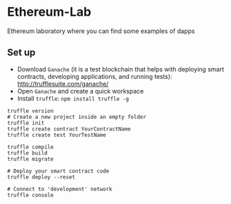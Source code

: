 # Ethereum-Lab
Ethereum laboratory where you can find some examples of dapps

## Set up
- Download `Ganache` (it is a test blockchain that helps with deploying smart contracts, developing applications, and running tests): http://trufflesuite.com/ganache/
- Open `Ganache` and create a quick workspace
- Install `truffle`: ``` npm install truffle -g ```

```
truffle version
# Create a new project inside an empty folder
truffle init
truffle create contract YourContractName
truffle create test YourTestName

truffle compile
truffle build
truffle migrate

# Deploy your smart contract code
truffle deploy --reset

# Connect to 'development' network
truffle console
```
